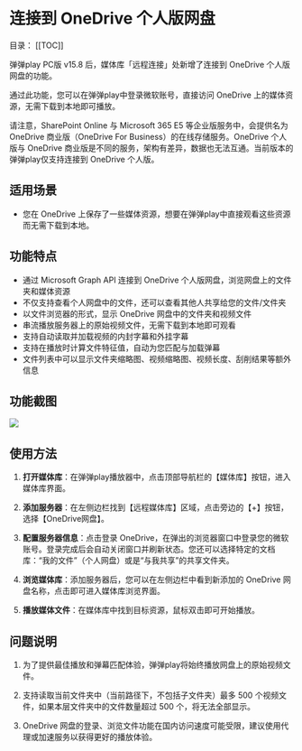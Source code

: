 # 连接到 OneDrive 个人版网盘

目录：
[[TOC]]

弹弹play PC版 v15.8 后，媒体库「远程连接」处新增了连接到 OneDrive 个人版网盘的功能。

通过此功能，您可以在弹弹play中登录微软账号，直接访问 OneDrive 上的媒体资源，无需下载到本地即可播放。

请注意，SharePoint Online 与 Microsoft 365 E5 等企业版服务中，会提供名为 OneDrive 商业版（OneDrive For Business）的在线存储服务。OneDrive 个人版与 OneDrive 商业版是不同的服务，架构有差异，数据也无法互通。当前版本的弹弹play仅支持连接到 OneDrive 个人版。

## 适用场景

- 您在 OneDrive 上保存了一些媒体资源，想要在弹弹play中直接观看这些资源而无需下载到本地。

## 功能特点

- 通过 Microsoft Graph API 连接到 OneDrive 个人版网盘，浏览网盘上的文件夹和媒体资源
- 不仅支持查看个人网盘中的文件，还可以查看其他人共享给您的文件/文件夹
- 以文件浏览器的形式，显示 OneDrive 网盘中的文件夹和视频文件
- 串流播放服务器上的原始视频文件，无需下载到本地即可观看
- 支持自动读取并加载视频的内封字幕和外挂字幕
- 支持在播放时计算文件特征值，自动为您匹配与加载弹幕
- 文件列表中可以显示文件夹缩略图、视频缩略图、视频长度、刮削结果等额外信息

## 功能截图

![](https://txc.gtimg.com/data/104929/2024/0604/83478fdca3a005070a570f5bce297094.webp)

## 使用方法

1. **打开媒体库**：在弹弹play播放器中，点击顶部导航栏的【媒体库】按钮，进入媒体库界面。

2. **添加服务器**：在左侧边栏找到【远程媒体库】区域，点击旁边的【+】按钮，选择【OneDrive网盘】。

3. **配置服务器信息**：点击登录 OneDrive，在弹出的浏览器窗口中登录您的微软账号。登录完成后会自动关闭窗口并刷新状态。您还可以选择特定的文档库：“我的文件”（个人网盘）或是“与我共享”的共享文件夹。

3. **浏览媒体库**：添加服务器后，您可以在左侧边栏中看到新添加的 OneDrive 网盘名称，点击即可进入媒体库浏览界面。

4. **播放媒体文件**：在媒体库中找到目标资源，鼠标双击即可开始播放。


## 问题说明

1. 为了提供最佳播放和弹幕匹配体验，弹弹play将始终播放网盘上的原始视频文件。

2. 支持读取当前文件夹中（当前路径下，不包括子文件夹）最多 500 个视频文件，如果本层文件夹中的文件数量超过 500 个，将无法全部显示。

3. OneDrive 网盘的登录、浏览文件功能在国内访问速度可能受限，建议使用代理或加速服务以获得更好的播放体验。